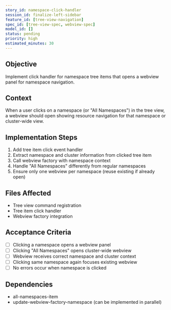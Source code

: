 ```yaml
---
story_id: namespace-click-handler
session_id: finalize-left-sidebar
feature_id: [tree-view-navigation]
spec_id: [tree-view-spec, webview-spec]
model_id: []
status: pending
priority: high
estimated_minutes: 30
---
```


## Objective
Implement click handler for namespace tree items that opens a webview panel for namespace navigation.

## Context
When a user clicks on a namespace (or "All Namespaces") in the tree view, a webview should open showing resource navigation for that namespace or cluster-wide view.

## Implementation Steps
1. Add tree item click event handler
2. Extract namespace and cluster information from clicked tree item
3. Call webview factory with namespace context
4. Handle "All Namespaces" differently from regular namespaces
5. Ensure only one webview per namespace (reuse existing if already open)

## Files Affected
- Tree view command registration
- Tree item click handler
- Webview factory integration

## Acceptance Criteria
- [ ] Clicking a namespace opens a webview panel
- [ ] Clicking "All Namespaces" opens cluster-wide webview
- [ ] Webview receives correct namespace and cluster context
- [ ] Clicking same namespace again focuses existing webview
- [ ] No errors occur when namespace is clicked

## Dependencies
- all-namespaces-item
- update-webview-factory-namespace (can be implemented in parallel)

